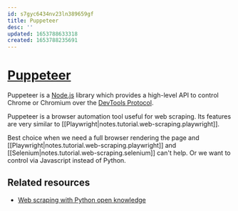 ```yaml
---
id: s7gyc6434nv23ln389659gf
title: Puppeteer
desc: ''
updated: 1653788633318
created: 1653788235691
---
```

# [Puppeteer](https://pptr.dev/)

Puppeteer is a [Node.js](https://nodejs.org/en/) library which provides a high-level API to control Chrome or Chromium over the [DevTools Protocol](https://chromedevtools.github.io/devtools-protocol/).

Puppeteer is a browser automation tool useful for web scraping. Its features are very similar to [[Playwright|notes.tutorial.web-scraping.playwright]].

Best choice when we need a full browser rendering the page and [[Playwright|notes.tutorial.web-scraping.playwright]] and [[Selenium|notes.tutorial.web-scraping.selenium]] can't help. Or we want to control via Javascript instead of Python.

## Related resources

- [Web scraping with Python open knowledge](https://github.com/reanalytics-databoutique/webscraping-open-project/blob/main/Pages/Tools/Puppeteer.md)